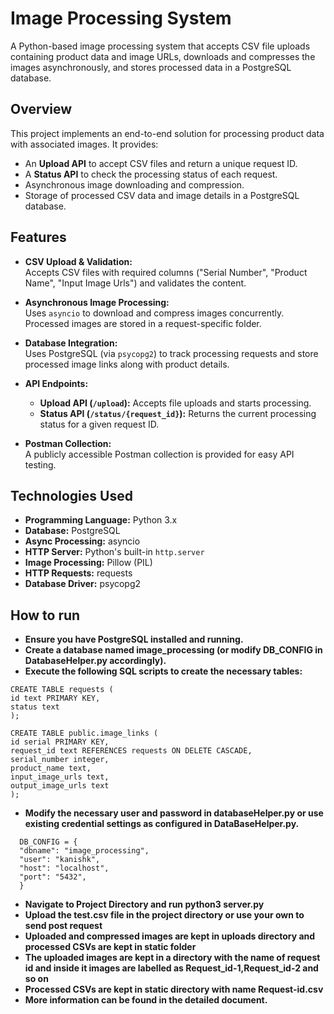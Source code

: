 # Image Processing System

A Python-based image processing system that accepts CSV file uploads containing product data and image URLs, downloads and compresses the images asynchronously, and stores processed data in a PostgreSQL database.

## Overview

This project implements an end-to-end solution for processing product data with associated images. It provides:

- An **Upload API** to accept CSV files and return a unique request ID.
- A **Status API** to check the processing status of each request.
- Asynchronous image downloading and compression.
- Storage of processed CSV data and image details in a PostgreSQL database.

## Features

- **CSV Upload & Validation:**  
  Accepts CSV files with required columns ("Serial Number", "Product Name", "Input Image Urls") and validates the content.

- **Asynchronous Image Processing:**  
  Uses `asyncio` to download and compress images concurrently. Processed images are stored in a request-specific folder.

- **Database Integration:**  
  Uses PostgreSQL (via `psycopg2`) to track processing requests and store processed image links along with product details.

- **API Endpoints:**
    - **Upload API (`/upload`):** Accepts file uploads and starts processing.
    - **Status API (`/status/{request_id}`):** Returns the current processing status for a given request ID.

- **Postman Collection:**  
  A publicly accessible Postman collection is provided for easy API testing.

## Technologies Used

- **Programming Language:** Python 3.x
- **Database:** PostgreSQL
- **Async Processing:** asyncio
- **HTTP Server:** Python's built-in `http.server`
- **Image Processing:** Pillow (PIL)
- **HTTP Requests:** requests
- **Database Driver:** psycopg2

## How to run

- **Ensure you have PostgreSQL installed and running.**
- **Create a database named image_processing (or modify DB_CONFIG in DatabaseHelper.py accordingly).**
- **Execute the following SQL scripts to create the necessary tables:**
```
CREATE TABLE requests (
id text PRIMARY KEY,
status text
);

CREATE TABLE public.image_links (
id serial PRIMARY KEY,
request_id text REFERENCES requests ON DELETE CASCADE,
serial_number integer,
product_name text,
input_image_urls text,
output_image_urls text
);
```
- **Modify the necessary user and password in databaseHelper.py or use existing credential settings as configured in DataBaseHelper.py.**
```
  DB_CONFIG = {
  "dbname": "image_processing",
  "user": "kanishk",
  "host": "localhost",
  "port": "5432",
  }
```
- **Navigate to Project Directory and run python3 server.py**
- **Upload the test.csv file in the project directory or use your own to send post request**
- **Uploaded and compressed images are kept in uploads directory and processed CSVs are kept in static folder**
- **The uploaded images are kept in a directory with the name of request id and inside it images are labelled as Request_id-1,Request_id-2 and so on**
- **Processed CSVs are kept in static directory with name Request-id.csv**
- **More information can be found in the detailed document.**